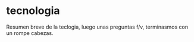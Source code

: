 # tecnologia
Resumen breve de la teclogia, luego unas preguntas f/v, terminasmos con un rompe cabezas.
